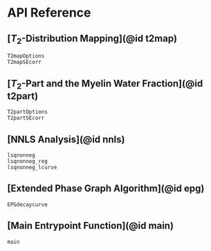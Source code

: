 # API Reference

## [$T_2$-Distribution Mapping](@id t2map)

```@docs
T2mapOptions
T2mapSEcorr
```

## [$T_2$-Part and the Myelin Water Fraction](@id t2part)

```@docs
T2partOptions
T2partSEcorr
```

## [NNLS Analysis](@id nnls)

```@docs
lsqnonneg
lsqnonneg_reg
lsqnonneg_lcurve
```

## [Extended Phase Graph Algorithm](@id epg)

```@docs
EPGdecaycurve
```

## [Main Entrypoint Function](@id main)

```@docs
main
```
